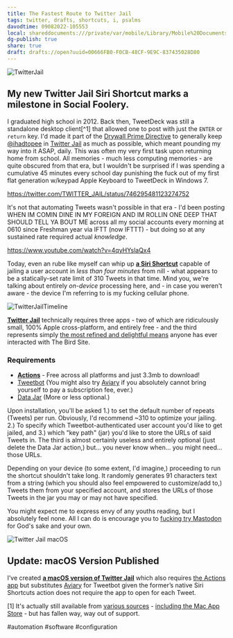 ```yaml
---
title: The Fastest Route to Twitter Jail
tags: twitter, drafts, shortcuts, i, psalms
davodtime: 09082022-105553
local: shareddocuments:///private/var/mobile/Library/Mobile%20Documents/iCloud~md~obsidian/Documents/OBSHIDDIAN/drafts/00666FB0-F0CB-48CF-9E9C-837435028D80.md
dg-publish: true
share: true
draft: drafts://open?uuid=00666FB0-F0CB-48CF-9E9C-837435028D80
---
```


![TwitterJail](https://user-images.githubusercontent.com/43663476/153813676-efbe3e23-d830-4239-940b-922c9bcb35b0.png)

## My new Twitter Jail Siri Shortcut marks a milestone in Social Foolery.

<!--more-->

I graduated high school in 2012. Back then, TweetDeck was still a standalone desktop client[^1] that allowed one to post with just the `ENTER` or `return` key. I'd made it part of the [Drywall Prime Directive](https://iowa.neocities.org) to generally keep [@ihadtopee](https://twitter.com/ihadtopee) in [Twitter Jail](https://www.urbandictionary.com/define.php?term=TwitterJail) as much as possible, which meant pounding my way into it ASAP, daily. This was often my very first task upon returning home from school. All memories - much less computing memories - are quite obscured from that era, but I wouldn't be surprised if I was spending a cumulative 45 minutes every school day punishing the fuck out of my first flat generation w/keypad Apple Keyboard to TweetDeck in Windows 7.

https://twitter.com/TWlTTER_JAIL/status/746295481123274752

It's not that automating Tweets wasn't possible in that era - I'd been posting WHEN IM COMIN DINE IN MY FOREIGN AND IM ROLLIN ONE DEEP THAT SHOULD TELL YA BOUT ME across all my social accounts every morning at 0610 since Freshman year via IFTT (now IFTTT) - but doing so at any sustained rate required actual *knowledge*. 

https://www.youtube.com/watch?v=4qyHYslaQx4

Today, even an rube like myself can whip up [**a Siri Shortcut**](https://routinehub.co/shortcut/11086/) capable of jailing a user account in *less than four minutes* from nill - what appears to be a statically-set rate limit of 310 Tweets in that time. Mind you, we're talking about entirely *on-device* processing here, and - in case you weren't aware - the device I'm referring to is my fucking cellular phone.

![TwitterJailTimeline](https://user-images.githubusercontent.com/43663476/153808840-473464ae-2922-45a9-a27b-46d0b7f3a247.png)

[**Twitter Jail**](https://routinehub.co/shortcut/11086/) technically requires three apps - two of which are ridiculously small, 100% Apple cross-platform, and entirely free - and the third represents simply [the most refined and delightful means](https://bilge.world/tweetbot-6-ios-review) anyone has ever interacted with The Bird Site.

### Requirements

- [**Actions**](https://apps.apple.com/us/app/actions/id1586435171) - Free across all platforms and just 3.3mb to download!
- [Tweetbot](https://apps.apple.com/us/app/tweetbot-6-for-twitter/id1527500834) (You might also try [Aviary](https://apps.apple.com/us/app/aviary-for-twitter/id1522043420) if you absolutely cannot bring yourself to pay a subscription fee, ever.) 
- [Data Jar](https://apps.apple.com/us/app/data-jar/id1453273600) (More or less optional.)

Upon installation, you'll be asked 1.) to set the default number of repeats (Tweets) per run. Obviously, I'd recommend ~310 to optimize your jailing. 2.) To specify which Tweetbot-authenticated user account you'd like to get jailed, and 3.) which "key path" (jar) you'd like to store the URLs of said Tweets in. The third is almost certainly useless and entirely optional (just delete the Data Jar action,) but... you never know when... you might need... those URLs.

Depending on your device (to some extent, I'd imagine,) proceeding to run the shortcut shouldn't take long. It randomly generates 91 characters text from a string (which you should also feel empowered to customize/add to,) Tweets them from your specified account, and stores the URLs of those Tweets in the jar you may or may not have specified.

You might expect me to express envy of any youths reading, but I absolutely feel none. All I can do is encourage you to [fucking try Mastodon](https://mastodon.social/invite/hca7L5sY) for God's sake and your own.

![Twitter Jail macOS](https://user-images.githubusercontent.com/43663476/154838012-2deb774f-6f02-4627-b8dd-f16286968621.png)

## Update: macOS Version Published

I’ve created [**a macOS version of Twitter Jail**](https://routinehub.co/shortcut/11135) which also requires [the Actions app](https://apps.apple.com/us/app/actions/id1586435171) but substitutes [Aviary](https://apps.apple.com/us/app/aviary-for-twitter/id1522043420) for Tweetbot given the former’s native Siri Shortcuts action does not require the app to open for each Tweet. 

[1] It's actually still available from [various sources](https://downloads.digitaltrends.com/tweetdeck/windows) - [including the Mac App Store](https://apps.apple.com/us/app/tweetdeck-by-twitter/id485812721) - but has fallen way, way out of support.

#automation #software #configuration